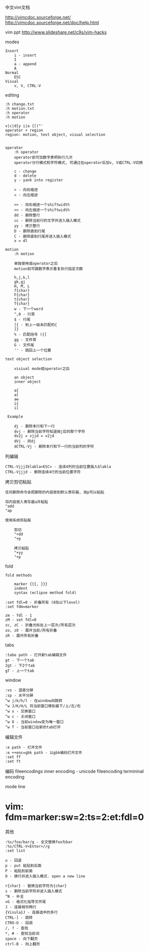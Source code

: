 中文vim文档

http://vimcdoc.sourceforge.net/
http://vimcdoc.sourceforge.net/doc/help.html

vim ppt
http://www.slideshare.net/c9s/vim-hacks


modes

	Insert
		i - insert
		I
		a - append
		A
	Normal
		ESC
	Visual
		v, V, CTRL-V


editing

    :h change.txt
    :h motion.txt
    :h operator
    :h motion

    v|c|d|y i|a {[("'
    operator + region
    region: motion, text object, visual selection


    operator
        :h operator
        operator前可加数字表明执行几次
        operator分行模式和字符模式, 可通过在operator后加v, V或CTRL-V切换

        c - change
        d - delete
        y - yank into register

        > - 向右缩进
        < - 向左缩进

        >> - 向右缩进一个shiftwidth
        << - 向左缩进一个shiftwidth
        dd - 删除整行
        cc - 删除当前行的文字并进入插入模式
        yy - 拷贝整行
        D - 删除直到行尾
        C - 删除直到行尾并进入插入模式
        x = dl

    motion
        :h motion

        单独使用或operator之后
        motion前可跟数字表示重复执行指定次数

        h,j,k,l
        gk,gj
        H, M, L
        f{char}
        F{char}
        t{char}
        T{char}
        w - 下一个word
        ^,0 - 行首
        $ - 行尾
        [{ - 到上一级未匹配的{
        ]}
        % - 匹配括号 ({[
        gg - 文件首
        G - 文件尾
        '' - 跳回上一个位置

    text object selection

        visiual mode或operator之后

        an object
        inner object

        a{
        a[
        aw
        i{
        i[

     Example
        
        dj - 删除本行和下一行
        dvj - 删除当前字符知道按j后的那个字符
        dv2j = vjjd = v2jd
        dVj - 同dj
        dCTRL-Vj - 删除本行和下一行的当前列的字符

列编辑

    CTRL-VjjjIblabla<ESC> - 连续4列的当前位置插入blabla
    CTRL-Vjjjd - 删除连续4行的当前位置字符

拷贝剪切粘贴

    任何删除命令会把删除的内容放到默认寄存器, 按p可以粘贴

    将内容放入寄存器a并粘贴
    "add
    "ap

    使用系统剪贴板

        剪切
        "+dd
        "+p

        拷贝粘贴
        "+yy
        "+p

fold

	fold methods

		marker {{{, }}}
		indent
		syntax (eclipse method fold)

	:set fdl=0 - 折叠所有 (0及以下level)
	:set fdm=marker

    zm - fdl - 1
	zM - set fdl=0
    zc, zC - 折叠光标处上一层次/所有层次
	zo, zO - 展开当前/所有折叠
    zR - 展开所有折叠

tabs

	:tabe path - 打开新tab编辑文件
	gt - 下一个tab
    2gt - 下2个tab
	gT - 上一个tab

window

	:vs - 竖直分屏
	:sp - 水平分屏
	^w j/k/h/l - 在window间跳转
	^w J/K/H/L 将当前窗口移到最下/上/左/右
	^w x - 交换窗口
	^w c - 关闭窗口
	^w O - 当前window变为唯一窗口
	^w T - 当前窗口在新的tab打开

编辑文件

	:e path - 打开文件
	:e ++enc=gbk path - 以gbk编码打开文件
	:set ff
    :set ft

编码
    fileencodings
    inner encoding - unicode
    fileencoding
    termininal encoding

mode line

# vim: fdm=marker:sw=2:ts=2:et:fdl=0

其他

	:%s/foo/bar/g - 全文替换foo为bar
    :%s/CTRL-V<Enter>//g
    :set list

    u - 回退
	p - put 粘贴到后面
	P - 粘贴到前面
	O - 换行并进入插入模式. open a new line

    r{char} - 替换当前字符为{char}
    s - 删除当前字符并进入插入模式
	^N - 补全
	=G - 格式化指导文件尾
    J - 连接相邻两行
    {Visula}J - 连接选中的多行
    CTRL-] - 跳转
    CTRO-O - 回调
    /, ? - 查找
    *, # - 查找当前词
    space - 向下翻页
    ctrl-B - 向上翻页


